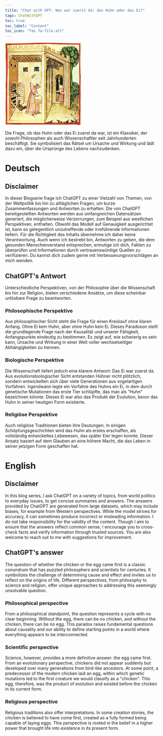 ```yaml
---
title: "Chat with GPT: Was war zuerst da: das Huhn oder das Ei?"
tags: ChatWithGPT
toc: true
toc_label: "Content"
toc_icon: "fas fa-file-alt"
---
```



<a href="/assets/images/Taccuino_Sanitatis_Chicken_Egg.jpg" class="image-popup" title="Illustration einer Frau, die Hühnereier sammelt, aus Tacuina sanitatis, 14. Jahrhundert.<br/><br/>Illustration of a woman collecting hens' eggs from Tacuina sanitatis, 14th century.">
  <img class="align-center" src="/assets/images/Taccuino_Sanitatis_Chicken_Egg_250x269px.jpg" alt="blabla dem Tacuinum Sanitatis, 14. Jahrhundert.">
</a>

Die Frage, ob das Huhn oder das Ei zuerst da war, ist ein Klassiker, der sowohl Philosophen als auch Wissenschaftler seit Jahrhunderten beschäftigt. Sie symbolisiert das Rätsel um Ursache und Wirkung und lädt dazu ein, über die Ursprünge des Lebens nachzudenken.

# Deutsch

## Disclaimer
In dieser Blogserie frage ich ChatGPT zu einer Vielzahl von Themen, von der Weltpolitik bis hin zu alltäglichen Fragen, um kurze Zusammenfassungen und Antworten zu erhalten. Die von ChatGPT bereitgestellten Antworten werden aus umfangreichen Datensätzen generiert, die möglicherweise Verzerrungen, zum Beispiel aus westlichen Perspektiven, enthalten. Obwohl das Modell auf Genauigkeit ausgerichtet ist, kann es gelegentlich unzutreffende oder irreführende Informationen liefern. Für die Richtigkeit des Inhalts übernehme ich daher keine Verantwortung. Auch wenn ich bestrebt bin, Antworten zu geben, die dem gesunden Menschenverstand entsprechen, ermutige ich dich, Fakten zu überprüfen und Informationen durch vertrauenswürdige Quellen zu verifizieren. Du kannst dich zudem gerne mit Verbesserungsvorschlägen an mich wenden.

## ChatGPT's Antwort

Unterschiedliche Perspektiven, von der Philosophie über die Wissenschaft bis hin zur Religion, bieten verschiedene Ansätze, um diese scheinbar unlösbare Frage zu beantworten.

### Philosophische Perspektive
Aus philosophischer Sicht steht die Frage für einen Kreislauf ohne klaren Anfang. Ohne Ei kein Huhn, aber ohne Huhn kein Ei. Dieses Paradoxon stellt die grundlegende Frage nach der Kausalität und unserer Fähigkeit, Anfangspunkte eindeutig zu bestimmen. Es zeigt auf, wie schwierig es sein kann, Ursache und Wirkung in einer Welt voller wechselseitiger Abhängigkeiten zu trennen.

### Biologische Perspektive
Die Wissenschaft liefert jedoch eine klarere Antwort: Das Ei war zuerst da. Aus evolutionsbiologischer Sicht entstanden Hühner nicht plötzlich, sondern entwickelten sich über viele Generationen aus vogelartigen Vorfahren. Irgendwann legte ein Vorfahre des Huhns ein Ei, in dem durch genetische Mutationen das erste Tier schlüpfte, das man als "Huhn" bezeichnen könnte. Dieses Ei war also das Produkt der Evolution, bevor das Huhn in seiner heutigen Form existierte.

### Religiöse Perspektive
Auch religiöse Traditionen bieten ihre Deutungen. In einigen Schöpfungsgeschichten wird das Huhn als erstes erschaffen, als vollständig entwickeltes Lebewesen, das später Eier legen konnte. Dieser Ansatz basiert auf dem Glauben an eine höhere Macht, die das Leben in seiner jetzigen Form geschaffen hat.


# English

## Disclaimer
In this blog series, I ask ChatGPT on a variety of topics, from world politics to everyday issues, to get concise summaries and answers. The answers provided by ChatGPT are generated from large datasets, which may include biases, for example from Western perspectives. While the model strives for accuracy, it can sometimes produce incorrect or misleading information. I do not take responsibility for the validity of the content. Though I aim to ensure that the answers reflect common sense, I encourage you to cross-check facts and verify information through trusted sources. You are also welcome to reach out to me with suggestions for improvement.

## ChatGPT's answer

The question of whether the chicken or the egg came first is a classic conundrum that has puzzled philosophers and scientists for centuries. It symbolizes the challenge of determining cause and effect and invites us to reflect on the origins of life. Different perspectives, from philosophy to science and religion, offer unique approaches to addressing this seemingly unsolvable question.

### Philosophical perspective
From a philosophical standpoint, the question represents a cycle with no clear beginning. Without the egg, there can be no chicken, and without the chicken, there can be no egg. This paradox raises fundamental questions about causality and our ability to define starting points in a world where everything appears to be interconnected.

### Scientific perspective
Science, however, provides a more definitive answer: the egg came first. From an evolutionary perspective, chickens did not appear suddenly but developed over many generations from bird-like ancestors. At some point, a predecessor of the modern chicken laid an egg, within which genetic mutations led to the first creature we would classify as a "chicken". This egg, therefore, was the product of evolution and existed before the chicken in its current form.

### Religious perspective
Religious traditions also offer interpretations. In some creation stories, the chicken is believed to have come first, created as a fully formed being capable of laying eggs. This perspective is rooted in the belief in a higher power that brought life into existence in its present form.
